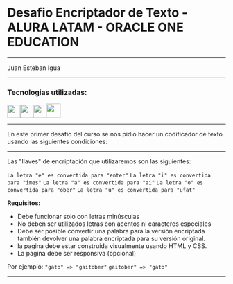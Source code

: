 # Desafio Encriptador de Texto - ALURA LATAM - ORACLE ONE EDUCATION

---
Juan Esteban Igua 

---

### Tecnologias utilizadas:

<img src="https://cdn-icons-png.flaticon.com/512/174/174854.png" width='30px' ><img src="https://cdn-icons-png.flaticon.com/512/732/732190.png" width='30px' ><img src="https://cdn-icons-png.flaticon.com/512/5968/5968292.png" width='30px' alt=""><img src="https://cdn.icon-icons.com/icons2/1088/PNG/512/1485282157-adobe-photoshop-raster-graphics-editor-cc-creative-cloud_78285.png" width='33px' >

---

En este primer desafio del curso se nos pidio hacer un codificador de texto usando las siguientes condiciones:

---

Las "llaves" de encriptación que utilizaremos son las siguientes:

`La letra "e" es convertida para "enter"`
`La letra "i" es convertida para "imes"`
`La letra "a" es convertida para "ai"`
`La letra "o" es convertida para "ober"`
`La letra "u" es convertida para "ufat"`

**Requisitos:**

- Debe funcionar solo con letras minúsculas
- No deben ser utilizados letras con acentos ni caracteres especiales
- Debe ser posible convertir una palabra para la versión encriptada también devolver una palabra encriptada para su versión original.
- la pagina debe estar construida visualmente usando HTML y CSS.
- La pagina debe ser responsiva (opcional)

Por ejemplo:
`"gato" => "gaitober"`
`gaitober" => "gato"`

---
